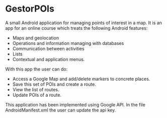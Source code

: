 GestorPOIs
==========

A small Android application for managing points of interest in a map. It is an app for an online course which treats the following Android features:

+ Maps and geolocation
+ Operations and information managing with databases
+ Communication between activities
+ Lists
+ Contextual and application menus.

With this app the user can do:

+ Access a Google Map and add/delete markers to concrete places.
+ Save this set of POIs and create a route. 
+ View the list of routes.
+ Update POIs of a route.

This application has been implemented using Google API. In the file AndroidManifest.xml the user can update the api key.

